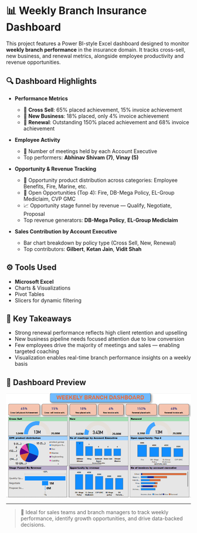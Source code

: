 # 📊 Weekly Branch Insurance Dashboard

This project features a Power BI-style Excel dashboard designed to monitor **weekly branch performance** in the insurance domain. It tracks cross-sell, new business, and renewal metrics, alongside employee productivity and revenue opportunities.

## 🔍 Dashboard Highlights

- **Performance Metrics**
  - 🔹 **Cross Sell**: 65% placed achievement, 15% invoice achievement
  - 🔹 **New Business**: 18% placed, only 4% invoice achievement
  - 🔹 **Renewal**: Outstanding 150% placed achievement and 68% invoice achievement

- **Employee Activity**
  - 👤 Number of meetings held by each Account Executive
  - Top performers: **Abhinav Shivam (7)**, **Vinay (5)**

- **Opportunity & Revenue Tracking**
  - 💼 Opportunity product distribution across categories: Employee Benefits, Fire, Marine, etc.
  - 🧭 Open Opportunities (Top 4): Fire, DB-Mega Policy, EL-Group Mediclaim, CVP GMC
  - 📈 Opportunity stage funnel by revenue — Qualify, Negotiate, Proposal
  - Top revenue generators: **DB-Mega Policy**, **EL-Group Mediclaim**

- **Sales Contribution by Account Executive**
  - Bar chart breakdown by policy type (Cross Sell, New, Renewal)
  - Top contributors: **Gilbert**, **Ketan Jain**, **Vidit Shah**

## ⚙️ Tools Used

- **Microsoft Excel**
- Charts & Visualizations
- Pivot Tables
- Slicers for dynamic filtering

## 📌 Key Takeaways

- Strong renewal performance reflects high client retention and upselling
- New business pipeline needs focused attention due to low conversion
- Few employees drive the majority of meetings and sales — enabling targeted coaching
- Visualization enables real-time branch performance insights on a weekly basis

## 📸 Dashboard Preview

![Dashboard Preview](./PowerBI.png)

---

> 📌 Ideal for sales teams and branch managers to track weekly performance, identify growth opportunities, and drive data-backed decisions.

